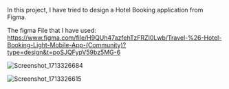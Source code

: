 In this project, I have tried to design a Hotel Booking application from Figma.

The figma File that I have used: https://www.figma.com/file/H9QUh47azfehTzFRZI0Lwb/Travel-%26-Hotel-Booking-Light-Mobile-App-(Community)?type=design&t=poSJQFypV59bz5MG-6

![Screenshot_1713326684](https://github.com/mollik001/ui-travel-hotel-booking/assets/85638706/afef8c6a-04dd-4f4c-a4c1-298b1dfb6eea)

![Screenshot_1713326615](https://github.com/mollik001/ui-travel-hotel-booking/assets/85638706/b653b230-8c21-4114-9b5b-b9aa69b8aeff)
